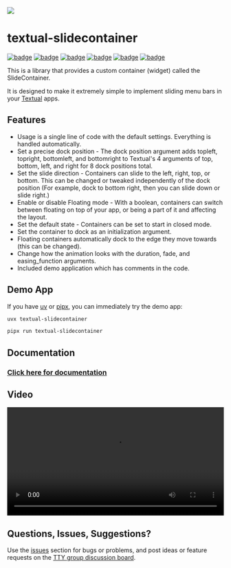 <picture class="only-github">
  <source media="(prefers-color-scheme: dark)" srcset="https://edward-jazzhands.github.io/assets/textual-slidecontainer/banner-dark-theme.png">
  <source media="(prefers-color-scheme: light)" srcset="https://edward-jazzhands.github.io/assets/textual-slidecontainer/banner-light-theme.png">  
  <img src="https://edward-jazzhands.github.io/assets/textual-slidecontainer/banner-light-theme.png">
</picture>

<!-- MKDOCS-START
![banner](https://edward-jazzhands.github.io/assets/textual-slidecontainer/banner-light-theme.png#only-light)
![banner](https://edward-jazzhands.github.io/assets/textual-slidecontainer/banner-dark-theme.png#only-dark)
MKDOCS-END -->

# textual-slidecontainer

[![badge](https://img.shields.io/badge/linted-Ruff-blue?style=for-the-badge&logo=ruff)](https://astral.sh/ruff)
[![badge](https://img.shields.io/badge/formatted-black-black?style=for-the-badge)](https://github.com/psf/black)
[![badge](https://img.shields.io/badge/type_checked-MyPy_(strict)-blue?style=for-the-badge&logo=python)](https://mypy-lang.org/)
[![badge](https://img.shields.io/badge/Type_checked-Pyright_(strict)-blue?style=for-the-badge&logo=python)](https://microsoft.github.io/pyright/)
[![badge](https://img.shields.io/badge/license-MIT-blue?style=for-the-badge)](https://opensource.org/license/mit)
[![badge](https://img.shields.io/badge/framework-Textual-blue?style=for-the-badge)](https://textual.textualize.io/)

This is a library that provides a custom container (widget) called the SlideContainer.

It is designed to make it extremely simple to implement sliding menu bars in your [Textual](https://github.com/Textualize/textual) apps.

## Features

- Usage is a single line of code with the default settings. Everything is handled automatically.
- Set a precise dock position - The dock position argument adds topleft, topright, bottomleft, and bottomright to Textual's 4 arguments of top, bottom, left, and right for 8 dock positions total.
- Set the slide direction - Containers can slide to the left, right, top, or bottom. This can be changed or tweaked independently of the dock position (For example, dock to bottom right, then you can slide down or slide right.)
- Enable or disable Floating mode - With a boolean, containers can switch between floating on top of your app, or being a part of it and affecting the layout.
- Set the default state - Containers can be set to start in closed mode.
- Set the container to dock as an initialization argument.
- Floating containers automatically dock to the edge they move towards (this can be changed).
- Change how the animation looks with the duration, fade, and easing_function arguments.
- Included demo application which has comments in the code.

## Demo App

If you have [uv](https://docs.astral.sh/uv/) or [pipx](https://pipx.pypa.io/stable/), you can immediately try the demo app:

```sh
uvx textual-slidecontainer
```

```sh
pipx run textual-slidecontainer
```

## Documentation

### [Click here for documentation](https://edward-jazzhands.github.io/libraries/textual-slidecontainer/docs/)

## Video

<video style="width: 100%; height: auto;" controls loop>
  <source src="https://edward-jazzhands.github.io/assets/textual-slidecontainer/demo-handbrake.mp4" type="video/mp4">
  Your browser does not support the video tag.
</video>

[ ](https://github.com/user-attachments/assets/0c96a18f-958d-421b-950d-e0c303e774d9)

## Questions, Issues, Suggestions?

Use the [issues](https://github.com/edward-jazzhands/textual-slidecontainer/issues) section for bugs or problems, and post ideas or feature requests on the [TTY group discussion board](https://github.com/orgs/ttygroup/discussions).
